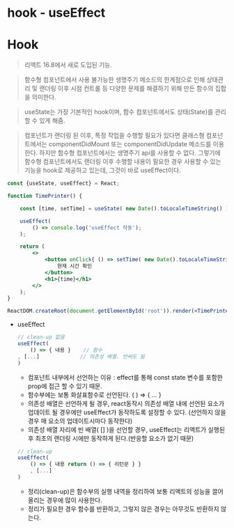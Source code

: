 # hook - useEffect

# Hook

> 리액트 16.8에서 새로 도입된 기능.
> 

> 함수형 컴포넌트에서 사용 불가능한 생명주기 메소드의 한계점으로 인해 상태관리 및 랜더링 이후 시점 컨트롤 등 다양한 문제를 해결하기 위해 만든 함수의 집합을 의미한다.
> 

> useState는 가장 기본적인 hook이며, 함수 컴포넌트에서도 상태(State)를 관리할 수 있게 해줌.
> 

> 컴포넌트가 랜더링 된 이후, 특정 작업을 수행할 필요가 있다면 클래스형 컴포넌트에서는 componentDidMount 또는 componentDidUpdate 메소드를 이용한다. 하지만 함수형 컴포넌트에서는 생명주기 api를 사용할 수 없다. 그렇기에 함수형 컴포넌트에서도 랜더링 이후 수행할 내용이 필요한 경우 사용할 수 있는 기능을 hook로 제공하고 있는데, 그것이 바로 useEffect이다.
> 

```jsx
const {useState, useEffect} = React;

function TimePrinter() {

	const [time, setTime] = useState( new Date().toLocaleTimeString() );

	useEffect(
		() => console.log('useEffect 작동');
	);

	return (
		<>
			<button onClick{ () => setTime( new Date().toLocaleTimeString() ) }>
				현재 시간 확인
			</button>
			<h1>{time}</h1>
		</>
	);
}

ReactDOM.createRoot(document.getElementById('root')).render(<TimePrinter/>);
```

- useEffect
    
    ```jsx
    // clean-up 없음
    useEffect( 
    	() => { 내용 }    // 함수
    , [...]             // 의존성 배열. 안써도 됨
    )
    ```
    
    - 컴포넌트 내부에서 선언하는 이유 : effect를 통해 const state 변수를 포함한 prop에 접근 할 수 있기 때문.
    - 함수부에는 보통 화살표함수로 선언된다. ( ) ⇒ { … }
    - 의존성 배열은 선언하게 될 경우, react동작시 의존성 배열 내에 선언된 요소가 업데이트 될 경우에만 useEffect가 동작하도록 설정할 수 있다. (선언하지 않을 경우 매 요소의 업데이트시마다 동작한다)
    - 의존성 배열 자리에 빈 배열( [] )을 선언할 경우, useEffect는 리액트가 실행된 후 최초의 랜더링 시에만 동작하게 된다.(반응할 요소가 없기 때문)
    
    ```jsx
    // clean-up
    useEffect(
    	() => { 내용 return () => { 리턴문 } }
    	, [...]
    )
    ```
    
    - 정리(clean-up)은 함수부의 실행 내역을 정리하여 보통 리액트의 성능을 끌어올리는 경우에 많이 사용한다.
    - 정리가 필요한 경우 함수를 반환하고, 그렇지 않은 경우는 아무것도 반환하지 않는다.